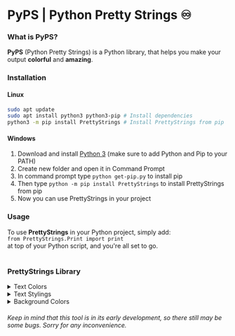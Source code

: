 <!--
      .o8                                      .o8                        
     "888                                     "888                        
 .oooo888   .ooooo.  oooo    ooo          .oooo888   .ooooo.  oooo    ooo 
d88' `888  d88' `88b  `88b..8P'          d88' `888  d88' `88b  `88.  .8'  
888   888  888   888    Y888'    8888888 888   888  888ooo888   `88..8'   
888   888  888   888  .o8"'88b           888   888  888    .o    `888'    
`Y8bod88P" `Y8bod8P' o88'   888o         `Y8bod88P" `Y8bod8P'     `8'     
-->

# PyPS | Python Pretty Strings ♾️
### What is PyPS?
**PyPS** (Python Pretty Strings) is a Python library, that helps you make your output **colorful** and **amazing**.
<br>

### Installation
#### Linux
```BASH
sudo apt update
sudo apt install python3 python3-pip # Install dependencies
python3 -m pip install PrettyStrings # Install PrettyStrings from pip
```

#### Windows
1. Download and install [Python 3](https://www.python.org/downloads/) (make sure to add Python and Pip to your PATH)
2. Create new folder and open it in Command Prompt
4. In command prompt type `python get-pip.py` to install pip
5. Then type `python -m pip install PrettyStrings` to install PrettyStrings from pip
6. Now you can use PrettyStrings in your project

### Usage
To use **PrettyStrings** in your Python project, simply add:<br>
`from PrettyStrings.Print import print`<br>
at top of your Python script, and you're all set to go.
<br><br>

### PrettyStrings Library
<details>
<summary>Text Colors</summary>
  <code>print("Hello, world!", <b>text=""</b> backgr..)</code><br><br>
  
  Available Colors:
  - ![](https://via.placeholder.com/15/c7cbcf/000000?text=+) `White`
  - ![](https://via.placeholder.com/15/353535/000000?text=+) `Black`
  - ![](https://via.placeholder.com/15/aa4645/000000?text=+) `Red`
  - ![](https://via.placeholder.com/15/6f725a/000000?text=+) `Green`
  - ![](https://via.placeholder.com/15/6b9bb3/000000?text=+) `Blue`
  - ![](https://via.placeholder.com/15/daa226/000000?text=+) `Yellow`
  - ![](https://via.placeholder.com/15/8d7e8c/000000?text=+) `Magenta`
</details>

<details>
<summary>Text Stylings</summary>
  <code>print("Hello, world!", <b>style=""</b> tex..)</code><br><br>
  
  Available Styles:
  - <b>`Bold`</b>
  - <i>`Italic`</i>
  - <u>`Underline`</u>
</details>

<details>
<summary>Background Colors</summary>
  <code>print("Hello, world!", <b>background=""</b> sty..)</code><br><br>
  
  Available Colors:
  - ![](https://via.placeholder.com/15/c7cbcf/000000?text=+) `White`
  - ![](https://via.placeholder.com/15/353535/000000?text=+) `Black`
  - ![](https://via.placeholder.com/15/aa4645/000000?text=+) `Red`
  - ![](https://via.placeholder.com/15/6f725a/000000?text=+) `Green`
  - ![](https://via.placeholder.com/15/6b9bb3/000000?text=+) `Blue`
  - ![](https://via.placeholder.com/15/daa226/000000?text=+) `Yellow`
  - ![](https://via.placeholder.com/15/8d7e8c/000000?text=+) `Magenta`
</details>

###### Keep in mind that this tool is in its early development, so there still may be some bugs. Sorry for any inconvenience.
